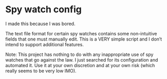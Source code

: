 # Spy watch config

I made this because I was bored.

The text file format for certain spy watches contains some non-intuitive fields that one must manually edit. This is a VERY simple script and I don’t intend to support additional features.

Note: This project has nothing to do with any inappropriate use of spy watches that go against the law. I just searched for its configuration and automated it. Use it at your own discretion and at your own risk (which really seems to be very low IMO).
